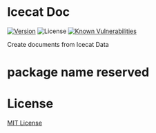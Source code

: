 # Icecat Doc
[![Version][npm-image]][npm-url] 
![License][license-image] 
[![Known Vulnerabilities][snyk-image]][snyk-url]


Create documents from Icecat Data



# package name reserved


# License
[MIT License](https://github.com/GreenCore/icecat-doc/blob/master/LICENSE)

[npm-image]: https://img.shields.io/npm/v/icecat-doc.svg
[npm-url]: https://npmjs.org/package/icecat-doc
[snyk-image]: https://snyk.io/test/github/GreenCore/icecat-doc/badge.svg
[snyk-url]: https://snyk.io/test/github/GreenCore/icecat-doc
[license-image]: https://img.shields.io/npm/l/icecat-doc.svg
